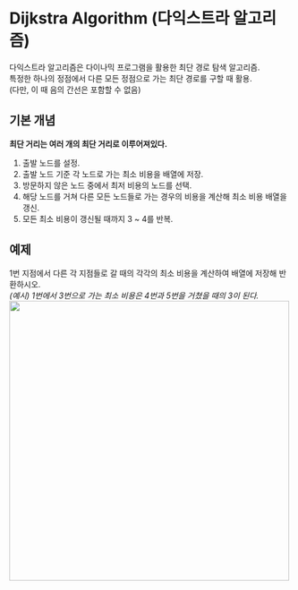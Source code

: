 # Dijkstra Algorithm (다익스트라 알고리즘)
다익스트라 알고리즘은 다이나믹 프로그램을 활용한 최단 경로 탐색 알고리즘.  
특정한 하나의 정점에서 다른 모든 정점으로 가는 최단 경로를 구할 때 활용.  
(다만, 이 때 음의 간선은 포함할 수 없음)  

## 기본 개념

**최단 거리는 여러 개의 최단 거리로 이루어져있다.**  
1. 출발 노드를 설정.  
2. 출발 노드 기준 각 노드로 가는 최소 비용을 배열에 저장.  
3. 방문하지 않은 노드 중에서 최저 비용의 노드를 선택.  
4. 해당 노드를 거쳐 다른 모든 노드들로 가는 경우의 비용을 계산해 최소 비용 배열을 갱신.
5. 모든 최소 비용이 갱신될 때까지 3 ~ 4를 반복.

## 예제

1번 지점에서 다른 각 지점들로 갈 때의 각각의 최소 비용을 계산하여 배열에 저장해 반환하시오.  
*(예시) 1번에서 3번으로 가는 최소 비용은 4번과 5번을 거쳤을 때의 3이 된다.*
<img src="https://user-images.githubusercontent.com/60923302/94100688-2ab8d980-fe69-11ea-8bdb-2e9f8b113520.png" width="500" height="500">
